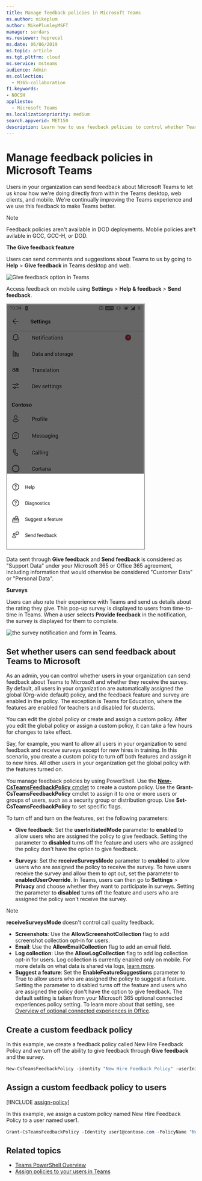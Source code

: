 ```yaml
---
title: Manage feedback policies in Microsoft Teams
ms.author: mikeplum
author: MikePlumleyMSFT
manager: serdars
ms.reviewer: heprecel
ms.date: 06/06/2019
ms.topic: article
ms.tgt.pltfrm: cloud
ms.service: msteams
audience: Admin
ms.collection: 
  - M365-collaboration
f1.keywords:
- NOCSH
appliesto: 
  - Microsoft Teams
ms.localizationpriority: medium
search.appverid: MET150
description: Learn how to use feedback policies to control whether Teams users in your organization can submit feedback about Teams to Microsoft.
---
```


# Manage feedback policies in Microsoft Teams

Users in your organization can send feedback about Microsoft Teams to let us know how we're doing directly from within the Teams desktop, web clients, and mobile. We're continually improving the Teams experience and we use this feedback to make Teams better.

> [!NOTE]
> Feedback policies aren't available in DOD deployments.
> Moblie policies are't avilable in GCC, GCC-H, or DOD.

**The **Give feedback** feature**

Users can send comments and suggestions about Teams to us by going to **Help** > **Give feedback** in Teams desktop and web.


![Give feedback option in Teams](media/manage-feedback-policies-in-teams-give-feedback.png)

Access feedback on mobile using **Settings** > **Help & feedback** > **Send feedback**.

![Give feedback option in Teams on mobile](media/feedback3.jpg)

 Data sent through **Give feedback** and  **Send feedback** is considered as "Support Data" under your Microsoft 365 or Office 365 agreement, including information that would otherwise be considered "Customer Data" or "Personal Data".



**Surveys**

Users can also rate their experience with Teams and send us details about the rating they give. This pop-up survey is displayed to users from time-to-time in Teams. When a user selects **Provide feedback** in the notification, the survey is displayed for them to complete.

![the survey notification and form in Teams.](media/manage-feedback-policies-in-teams-survey.png)

## Set whether users can send feedback about Teams to Microsoft

As an admin, you can control whether users in your organization can send feedback about Teams to Microsoft and whether they receive the survey. By default, all users in your organization are automatically assigned the global (Org-wide default) policy, and the feedback feature and survey are enabled in the policy. The exception is Teams for Education, where the features are enabled for teachers and disabled for students.

You can edit the global policy or create and assign a custom policy. After you edit the global policy or assign a custom policy, it can take a few hours for changes to take effect.

Say, for example, you want to allow all users in your organization to send feedback and receive surveys except for new hires in training. In this scenario, you create a custom policy to turn off both features and assign it to new hires. All other users in your organization get the global policy with the features turned on.  

You manage feedback policies by using PowerShell. Use the [**New-CsTeamsFeedbackPolicy** cmdlet](/powershell/module/skype/new-csteamsfeedbackpolicy) to create a custom policy. Use the **Grant-CsTeamsFeedbackPolicy** cmdlet to assign it to one or more users or groups of users, such as a security group or distribution group. Use **Set-CsTeamsFeedbackPolicy** to set specific flags.

To turn off and turn on the features, set the following parameters:

 - **Give feedback**: Set the **userInitiatedMode** parameter to **enabled** to allow users who are assigned the policy to give feedback. Setting the parameter to **disabled** turns off the feature and users who are assigned the policy don't have the option to give feedback.

 - **Surveys**: Set the **receiveSurveysMode** parameter to **enabled** to allow users who are assigned the policy to receive the survey. To have users receive the survey and allow them to opt out, set the parameter to **enabledUserOverride**. In Teams, users can then go to **Settings** > **Privacy** and choose whether they want to participate in surveys. Setting the parameter to **disabled** turns off the feature and users who are assigned the policy won't receive the survey.

> [!NOTE]
> **receiveSurveysMode** doesn't control call quality feedback.

 - **Screenshots**: Use the **AllowScreenshotCollection** flag to add screenshot collection opt-in for users.
 - **Email**: Use the **AllowEmailCollection** flag to add an email field.
 - **Log collection**: Use the **AllowLogCollection** flag to add log collection opt-in for users. Log collection is currently enabled only on mobile. For more details on what data is shared via logs, [learn more](https://go.microsoft.com/fwlink/?linkid=2168178).
 - **Suggest a feature**: Set the **EnableFeatureSuggestions** parameter to True to allow users who are assigned the policy to suggest a feature. Setting the parameter to disabled turns off the feature and users who are assigned the policy don't have the option to give feedback. The default setting is taken from your Microsoft 365 optional connected experiences policy setting. To learn more about that setting, see [Overview of optional connected experiences in Office](/deployoffice/privacy/optional-connected-experiences).

## Create a custom feedback policy

In this example, we create a feedback policy called New Hire Feedback Policy and we turn off the ability to give feedback through **Give feedback** and the survey.

```PowerShell
New-CsTeamsFeedbackPolicy -identity "New Hire Feedback Policy" -userInitiatedMode disabled -receiveSurveysMode disabled
```

## Assign a custom feedback policy to users

[!INCLUDE [assign-policy](includes/assign-policy.md)]

In this example, we assign a custom policy named New Hire Feedback Policy to a user named user1.

```PowerShell
Grant-CsTeamsFeedbackPolicy -Identity user1@contoso.com -PolicyName "New Hire Feedback Policy"
```

## Related topics

- [Teams PowerShell Overview](teams-powershell-overview.md)
- [Assign policies to your users in Teams](policy-assignment-overview.md)
